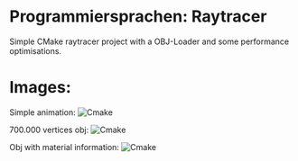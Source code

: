 Programmiersprachen: Raytracer
===========
Simple CMake raytracer project with a OBJ-Loader and some performance optimisations.

Images:
========================
Simple animation:
![Cmake](https://github.com/AnBenLa/programmiersprachen-raytracer/images/animation_rotation_spheres_more_refl.gif)

700.000 vertices obj:
![Cmake](https://github.com/AnBenLa/programmiersprachen-raytracer/bb_700_000_vertices_hd.jpg)

Obj with material information:
![Cmake](https://github.com/AnBenLa/programmiersprachen-raytracer/correct_blender_import.png)
